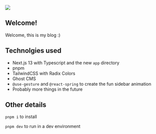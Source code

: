 ![](https://image.memp.dev/api?title=/blog)

## Welcome!

Welcome, this is my blog :)

## Technolgies used

- Next.js 13 with Typescript and the new `app` directory
- pnpm
- TailwindCSS with Radix Colors
- Ghost CMS
- `@use-gesture` and `@react-spring` to create the fun sidebar animation
- Probably more things in the future

## Other details

`pnpm i` to install

`pnpm dev` to run in a dev environment
